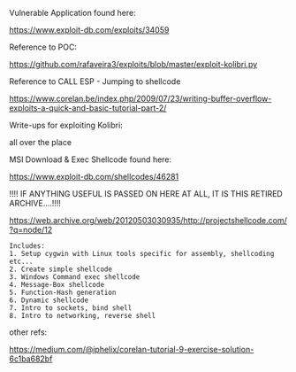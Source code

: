 
Vulnerable Application found here:

https://www.exploit-db.com/exploits/34059

Reference to POC:

https://github.com/rafaveira3/exploits/blob/master/exploit-kolibri.py

Reference to CALL ESP - Jumping to shellcode

https://www.corelan.be/index.php/2009/07/23/writing-buffer-overflow-exploits-a-quick-and-basic-tutorial-part-2/

Write-ups for exploiting Kolibri:

all over the place

MSI Download & Exec Shellcode found here:

https://www.exploit-db.com/shellcodes/46281


!!!! IF ANYTHING USEFUL IS PASSED ON HERE AT ALL, IT IS THIS RETIRED ARCHIVE....!!!!

https://web.archive.org/web/20120503030935/http://projectshellcode.com/?q=node/12
```
Includes:
1. Setup cygwin with Linux tools specific for assembly, shellcoding etc...
2. Create simple shellcode
3. Windows Command exec shellcode
4. Message-Box shellcode
5. Function-Hash generation
6. Dynamic shellcode
7. Intro to sockets, bind shell
8. Intro to networking, reverse shell
```

other refs:

https://medium.com/@iphelix/corelan-tutorial-9-exercise-solution-6c1ba682bf

